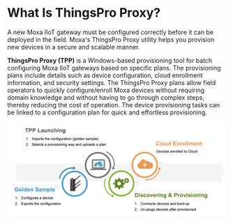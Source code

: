 # What Is ThingsPro Proxy?
A new Moxa IIoT gateway must be configured correctly before it can be deployed in the field. Moxa's ThingsPro Proxy utility helps you provision new devices in a secure and scalable manner.

**ThingsPro Proxy (TPP)** is a Windows-based provisioning tool for batch configuring Moxa IIoT gateways based on specific plans. The provisioning plans include details such as device configuration, cloud enrollment information, and security settings. The ThingsPro Proxy plans allow field operators to quickly configure/enroll Moxa devices without requiring domain knowledge and without having to go through complex steps, thereby reducing the cost of operation. The device provisioning tasks can be linked to a configuration plan for quick and effortless provisioning.

![TPP_Common_Scenario](./assets/TPP_Common_Scenario.png)

